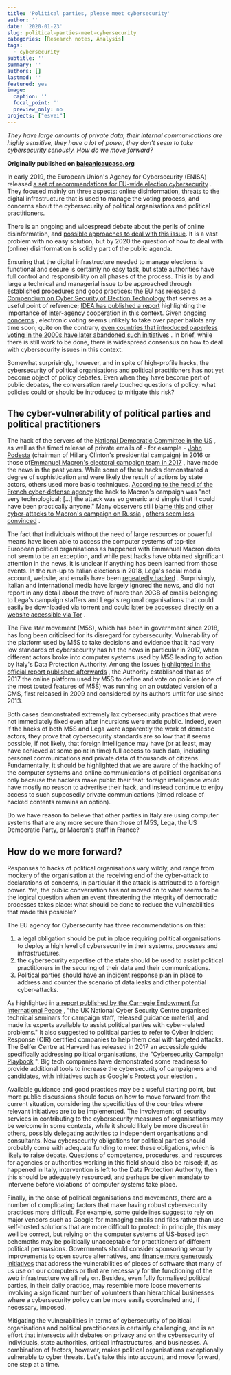 ```yaml
---
title: 'Political parties, please meet cybersecurity'
author: ''
date: '2020-01-23'
slug: political-parties-meet-cybersecurity
categories: [Research notes, Analysis]
tags:
  - cybersecurity
subtitle: ''
summary: ''
authors: []
lastmod: ''
featured: yes
image:
  caption: ''
  focal_point: ''
  preview_only: no
projects: ["esvei"]
---
```


*They have large amounts of private data, their internal communications are highly sensitive, they have a lot of power, they don’t seem to take cybersecurity seriously. How do we move forward?*

**Originally published on [balcanicaucaso.org](https://www.balcanicaucaso.org/eng/Projects2/ESVEI/News-Esvei/Political-parties-please-meet-cybersecurity-199190)**

In early 2019, the European Union's Agency for Cybersecurity (ENISA) released [a set of recommendations for EU-wide election cybersecurity](https://www.enisa.europa.eu/news/enisa-news/enisa-makes-recommendations-on-eu-wide-election-cybersecurity "Link a a set of recommendations for EU-wide election cybersecurity") . They focused mainly on three aspects: online disinformation, threats to the digital infrastructure that is used to manage the voting process, and concerns about the cybersecurity of political organisations and political practitioners.

There is an ongoing and widespread debate about the perils of online disinformation, and [possible approaches to deal with this issue](https://www.balcanicaucaso.org/eng/Projects2/ESVEI/News-Esvei/We-need-to-regulate-online-political-advertising-194736 "Link a possible approaches to deal with this issue"). It is a vast problem with no easy solution, but by 2020 the question of how to deal with (online) disinformation is solidly part of the public agenda.

Ensuring that the digital infrastructure needed to manage elections is functional and secure is certainly no easy task, but state authorities have full control and responsibility on all phases of the process. This is by and large a technical and managerial issue to be approached through established procedures and good practices: the EU has released a [Compendium on Cyber Security of Election Technology](https://www.ria.ee/sites/default/files/content-editors/kuberturve/cyber_security_of_election_technology.pdf "Link a Compendium on Cyber Security of Election Technology") that serves as a useful point of reference; [IDEA has published a report](https://www.idea.int/sites/default/files/publications/cybersecurity-in-elections-models-of-interagency-collaboration.pdf "Link a IDEA has published a report") highlighting the importance of inter-agency cooperation in this context. Given [ongoing concerns](https://xkcd.com/2030/ "Link a ongoing concerns") , electronic voting seems unlikely to take over paper ballots any time soon; quite on the contrary, [even countries that introduced paperless voting in the 2000s have later abandoned such initiatives](https://www.dw.com/en/german-court-rules-e-voting-unconstitutional/a-4069101 "Link a even countries that introduced paperless voting in the 2000s have later abandoned such initiatives") . In brief, while there is still work to be done, there is widespread consensus on how to deal with cybersecurity issues in this context.

Somewhat surprisingly, however, and in spite of high-profile hacks, the cybersecurity of political organisations and political practitioners has not yet become object of policy debates. Even when they have become part of public debates, the conversation rarely touched questions of policy: what policies could or should be introduced to mitigate this risk?

The cyber-vulnerability of political parties and political practitioners
------------------------------------------------------------------------

The hack of the servers of the [National Democratic Committee in the US](https://en.wikipedia.org/wiki/Democratic_National_Committee_cyber_attacks "Link a National Democratic Committee in the US") , as well as the timed release of private emails of - for example - [John Podesta](https://en.wikipedia.org/wiki/Podesta_emails "Link a John Podesta") (chairman of Hillary Clinton's presidential campaign) in 2016 or those of[Emmanuel Macron's electoral campaign team in 2017](https://en.wikipedia.org/wiki/2017_Macron_e-mail_leaks "Link a  Emmanuel Macron's electoral campaign team in 2017") , have made the news in the past years. While some of these hacks demonstrated a degree of sophistication and were likely the result of actions by state actors, others used more basic techniques. [According to the head of the French cyber-defense agency](https://apnews.com/b605ac78b54549d092dd9dfea32dfd9a "Link a According to the head of the French cyber-defense agency") the hack to Macron's campaign was "not very technological; [...] the attack was so generic and simple that it could have been practically anyone." Many observers still [blame this and other cyber-attacks to Macron's campaign on Russia](https://carnegieendowment.org/2018/05/23/russian-election-interference-europe-s-counter-to-fake-news-and-cyber-attacks-pub-76435 "Link a blame this and other cyber-attacks to Macron's campaign on Russia") , [others seem less convinced](https://www.ecfr.eu/article/commentary_the_macron_leak_that_wasnt_7285 "Link a others seem less convinced") .

The fact that individuals without the need of large resources or powerful means have been able to access the computer systems of top-tier European political organisations as happened with Emmanuel Macron does not seem to be an exception, and while past hacks have obtained significant attention in the news, it is unclear if anything has been learned from those events. In the run-up to Italian elections in 2018, Lega's social media account, website, and emails have been [repeatedly hacked](https://www.vice.com/it/article/evmqgn/anonymous-ha-pubblicato-online-70000-email-della-lega "Link a repeatedly hacked") . Surprisingly, Italian and international media have largely ignored the news, and did not report in any detail about the trove of more than 20GB of emails belonging to Lega's campaign staffers and Lega's regional organisations that could easily be downloaded via torrent and could [later be accessed directly on a website accessible via Tor](https://www.agi.it/politica/lega_hacker-5538081/news/2019-05-24/ "Link a later be accessed directly on a website accessible via Tor") .

The Five star movement (M5S), which has been in government since 2018, has long been criticised for its disregard for cybersecurity. Vulnerability of the platform used by M5S to take decisions and evidence that it had very low standards of cybersecurity has hit the news in particular in 2017, when different actors broke into computer systems used by M5S leading to action by Italy's Data Protection Authority. Among the issues [highlighted in the official report published afterwards](https://www.garanteprivacy.it/web/guest/home/docweb/-/docweb-display/docweb/7400401 "Link a highlighted in the official report published afterwards") , the Authority established that as of 2017 the online platform used by M5S to define and vote on policies (one of the most touted features of M5S) was running on an outdated version of a CMS, first released in 2009 and considered by its authors unfit for use since 2013.

Both cases demonstrated extremely lax cybersecurity practices that were not immediately fixed even after incursions were made public. Indeed, even if the hacks of both M5S and Lega were apparently the work of domestic actors, they prove that cybersecurity standards are so low that it seems possible, if not likely, that foreign intelligence may have (or at least, may have achieved at some point in time) full access to such data, including personal communications and private data of thousands of citizens. Fundamentally, it should be highlighted that we are aware of the hacking of the computer systems and online communications of political organisations only because the hackers make public their feat: foreign intelligence would have mostly no reason to advertise their hack, and instead continue to enjoy access to such supposedly private communications (timed release of hacked contents remains an option).

Do we have reason to believe that other parties in Italy are using computer systems that are any more secure than those of M5S, Lega, the US Democratic Party, or Macron's staff in France?

How do we more forward?
-----------------------

Responses to hacks of political organisations vary wildly, and range from mockery of the organisation at the receiving end of the cyber-attack to declarations of concerns, in particular if the attack is attributed to a foreign power. Yet, the public conversation has not moved on to what seems to be the logical question when an event threatening the integrity of democratic processes takes place: what should be done to reduce the vulnerabilities that made this possible?

The EU agency for Cybersecurity has three recommendations on this:

1.  a legal obligation should be put in place requiring political organisations to deploy a high level of cybersecurity in their systems, processes and infrastructures.
2.  the cybersecurity expertise of the state should be used to assist political practitioners in the securing of their data and their communications.
3.  Political parties should have an incident response plan in place to address and counter the scenario of data leaks and other potential cyber-attacks.

As highlighted in [a report published by the Carnegie Endowment for International Peace](https://carnegieendowment.org/2018/05/23/russian-election-interference-europe-s-counter-to-fake-news-and-cyber-attacks-pub-76435 "Link a a report published by the Carnegie Endowment for International Peace") , "the UK National Cyber Security Centre organised technical seminars for campaign staff, released guidance material, and made its experts available to assist political parties with cyber-related problems." It also suggested to political parties to refer to Cyber Incident Response (CIR) certified companies to help them deal with targeted attacks. The Belfer Centre at Harvard has released in 2017 an accessible guide specifically addressing political organisations, the "[Cybersecurity Campaign Playbook](https://www.belfercenter.org/cyberplaybook "Link a Cybersecurity Campaign Playbook") ". Big tech companies have demonstrated some readiness to provide additional tools to increase the cybersecurity of campaigners and candidates, with initiatives such as Google's [Protect your election](https://protectyourelection.withgoogle.com/intl/en/ "Link a Protect your election") .

Available guidance and good practices may be a useful starting point, but more public discussions should focus on how to move forward from the current situation, considering the specificities of the countries where relevant initiatives are to be implemented. The involvement of security services in contributing to the cybersecurity measures of organisations may be welcome in some contexts, while it should likely be more discreet in others, possibly delegating activities to independent organisations and consultants. New cybersecurity obligations for political parties should probably come with adequate funding to meet these obligations, which is likely to raise debate. Questions of competence, procedures, and resources for agencies or authorities working in this field should also be raised; if, as happened in Italy, intervention is left to the Data Protection Authority, then this should be adequately resourced, and perhaps be given mandate to intervene before violations of computer systems take place.

Finally, in the case of political organisations and movements, there are a number of complicating factors that make having robust cybersecurity practices more difficult. For example, some guidelines suggest to rely on major vendors such as Google for managing emails and files rather than use self-hosted solutions that are more difficult to protect: in principle, this may well be correct, but relying on the computer systems of US-based tech behemoths may be politically unacceptable for practitioners of different political persuasions. Governments should consider sponsoring security improvements to open source alternatives, and [finance more generously initiatives](https://www.zdnet.com/article/eu-to-fund-bug-bounty-programs-for-14-open-source-projects-starting-january-2019/ "Link a finance more generously initiatives") that address the vulnerabilities of pieces of software that many of us use on our computers or that are necessary for the functioning of the web infrastructure we all rely on. Besides, even fully formalised political parties, in their daily practice, may resemble more loose movements involving a significant number of volunteers than hierarchical businesses where a cybersecurity policy can be more easily coordinated and, if necessary, imposed.

Mitigating the vulnerabilities in terms of cybersecurity of political organisations and political practitioners is certainly challenging, and is an effort that intersects with debates on privacy and on the cybersecurity of individuals, state authorities, critical infrastructures, and businesses. A combination of factors, however, makes political organisations exceptionally vulnerable to cyber threats. Let's take this into account, and move forward, one step at a time.